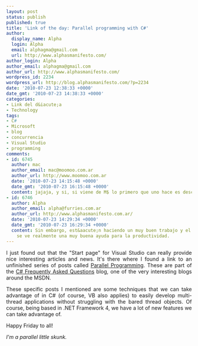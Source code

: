 ```yaml
---
layout: post
status: publish
published: true
title: 'Link of the day: Parallel programming with C#'
author:
  display_name: Alpha
  login: Alpha
  email: alphagma@gmail.com
  url: http://www.alphasmanifesto.com/
author_login: Alpha
author_email: alphagma@gmail.com
author_url: http://www.alphasmanifesto.com/
wordpress_id: 2234
wordpress_url: http://blog.alphasmanifesto.com/?p=2234
date: '2010-07-23 12:38:33 +0000'
date_gmt: '2010-07-23 14:38:33 +0000'
categories:
- Link del d&iacute;a
- Technology
tags:
- C#
- Microsoft
- blog
- concurrencia
- Visual Studio
- programming
comments:
- id: 6745
  author: mac
  author_email: mac@moomoo.com.ar
  author_url: http://www.moomoo.com.ar
  date: '2010-07-23 14:15:48 +0000'
  date_gmt: '2010-07-23 16:15:48 +0000'
  content: jajaja, y si, si viene de M$ lo primero que uno hace es desconfiar
- id: 6746
  author: Alpha
  author_email: alpha@furries.com.ar
  author_url: http://www.alphasmanifesto.com.ar/
  date: '2010-07-23 14:29:34 +0000'
  date_gmt: '2010-07-23 16:29:34 +0000'
  content: Sin embargo, est&aacute;n haciendo un muy buen trabajo y el avance que
    se ve realmente una muy buena ayuda para la productividad.
---
```

<p style="text-align: justify;">I just found out that the "Start page" for Visual Studio can really provide nice interesting articles and news. It's there where I found a link to an unfinished series of posts called <a href="http://blogs.msdn.com/b/csharpfaq/archive/tags/parallel_2d00_programming/">Parallel Programming</a>. These are part of the <a href="http://blogs.msdn.com/b/csharpfaq/">C# Frequently Asked Questions</a> blog, one of the very interesting blogs around the MSDN.</p>
<p style="text-align: justify;">These specific posts I mentioned are some techniques that we can take advantage of in C# (of course, VB also applies) to easily develop multi-thread applications without struggling with the bared thread objects. Of course, being based in .NET Framework 4, we have a lot of new features we can take advantage of.</p>
<p style="text-align: justify;">Happy Friday to all!</p>
<p style="text-align: justify;"><em>I'm a parallel little skunk.</em></p>
